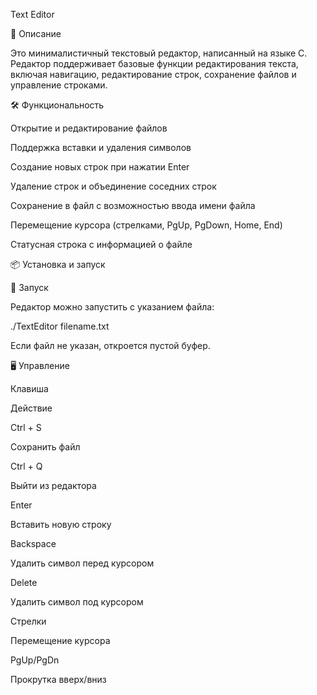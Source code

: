 Text Editor

📌 Описание

Это минималистичный текстовый редактор, написанный на языке C. Редактор поддерживает базовые функции редактирования текста, включая навигацию, редактирование строк, сохранение файлов и управление строками.

🛠 Функциональность

Открытие и редактирование файлов

Поддержка вставки и удаления символов

Создание новых строк при нажатии Enter

Удаление строк и объединение соседних строк

Сохранение в файл с возможностью ввода имени файла

Перемещение курсора (стрелками, PgUp, PgDown, Home, End)

Статусная строка с информацией о файле

📦 Установка и запуск

🚀 Запуск

Редактор можно запустить с указанием файла:

./TextEditor filename.txt

Если файл не указан, откроется пустой буфер.

🖥 Управление

Клавиша

Действие

Ctrl + S

Сохранить файл

Ctrl + Q

Выйти из редактора

Enter

Вставить новую строку

Backspace

Удалить символ перед курсором

Delete

Удалить символ под курсором

Стрелки

Перемещение курсора

PgUp/PgDn

Прокрутка вверх/вниз
